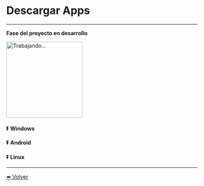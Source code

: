 # Descargar Apps

---

**Fase del proyecto en desarrollo**

<img src="https://labunsl.github.io/assets/img/progreso.png" alt="Trabajando..." width="200">

#### ⏬ Windows

#### ⏬ Android

#### ⏬ Linux

---


[⬅️ Volver](./)
